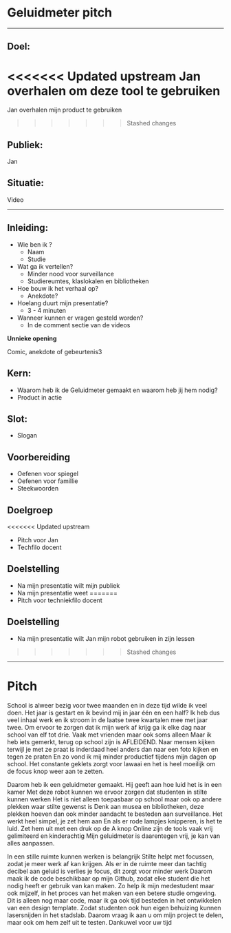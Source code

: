 
# Geluidmeter pitch
--- 
## Doel: 
<<<<<<< Updated upstream
Jan overhalen om deze tool te gebruiken
=======
Jan overhalen mijn product te gebruiken
>>>>>>> Stashed changes

## Publiek:
Jan

## Situatie: 
Video
___


## Inleiding:

- Wie ben ik ?
    - Naam
    - Studie
- Wat ga ik vertellen?
    - Minder nood voor surveillance
    - Studiereumtes, klaslokalen en bibliotheken
- Hoe bouw ik het verhaal op?
    - Anekdote?
- Hoelang duurt mijn presentatie?
    -  3 - 4 minuten
- Wanneer kunnen er vragen gesteld worden?
    - In de comment sectie van de videos

 **Unnieke opening**

 Comic, anekdote of gebeurtenis3

## Kern:

- Waarom heb ik de Geluidmeter gemaakt en waarom heb jij hem nodig?
- Product in actie

## Slot:
- Slogan

## **Voorbereiding**
- Oefenen voor spiegel
- Oefenen voor famillie
- Steekwoorden

## Doelgroep

<<<<<<< Updated upstream
- Pitch voor Jan
- Techfilo docent

## Doelstelling
- Na mijn presentatie wilt mijn publiek 
- Na mijn presentatie weet
=======
- Pitch voor techniekfilo docent

## Doelstelling
- Na mijn presentatie wilt Jan mijn robot gebruiken in zijn lessen

>>>>>>> Stashed changes
   


___

# Pitch
School is alweer bezig voor twee maanden en in deze tijd wilde ik veel doen. 
Het jaar is gestart en ik bevind mij in jaar één en een half?
Ik heb dus veel inhaal werk en ik stroom in de laatse twee kwartalen mee met jaar twee.
Om ervoor te zorgen dat ik mijn werk af krijg ga ik elke dag naar school van elf tot drie.
Vaak met vrienden maar ook soms alleen
Maar ik heb iets gemerkt, terug op school zijn is AFLEIDEND.
Naar mensen kijken terwijl je met ze praat is inderdaad heel anders dan naar een foto kijken en tegen ze praten
En zo vond ik mij minder productief tijdens mijn dagen op school.
Het constante geklets zorgt voor lawaai en het is heel moeilijk om de focus knop weer aan te zetten.

Daarom heb ik een geluidmeter gemaakt.
Hij geeft aan hoe luid het is in een kamer 
Met deze robot kunnen we ervoor zorgen dat studenten in stilte kunnen werken
Het is niet alleen toepasbaar op school maar ook op andere plekken waar stilte gewenst is
Denk aan musea en bibliotheken, deze plekken hoeven dan ook minder aandacht te  besteden aan surveillance.
Het werkt heel simpel, je zet hem aan
En als er rode lampjes knipperen, is het te luid.
Zet hem uit met een druk op de A knop
Online zijn de tools vaak vrij gelimiteerd en kinderachtig
Mijn geluidmeter is daarentegen vrij, je kan van alles aanpassen.

In een stille ruimte kunnen werken is belangrijk
Stilte helpt met focussen, zodat je meer werk af kan krijgen.
Als er in de ruimte meer dan tachtig decibel aan geluid is verlies je focus, dit zorgt voor minder werk
Daarom maak ik de code beschikbaar op mijn Github, zodat elke student die het nodig heeft er gebruik van kan maken.
Zo help ik mijn medestudent maar ook mijzelf, in het proces van het maken van een betere studie omgeving.
Dit is alleen nog maar code, maar ik ga ook tijd besteden in het ontwikkelen van een design template.
Zodat studenten ook hun eigen behuizing kunnen lasersnijden in het stadslab.
Daarom vraag ik aan u om mijn project te delen, maar ook om hem zelf uit te testen.
Dankuwel voor uw tijd







